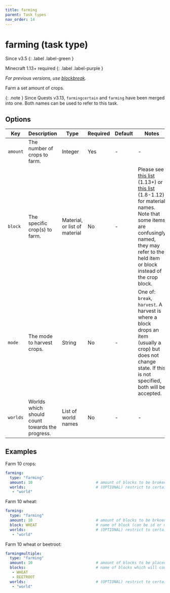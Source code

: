 ```yaml
---
title: farming
parent: Task types
nav_order: 14
---
```


# farming (task type)

Since v3.5
{: .label .label-green }

Minecraft 1.13+ required
{: .label .label-purple }

*For previous versions, use [blockbreak](blockbreak-(task-type)).*

Farm a set amount of crops.

{: .note }
Since Quests v3.13, `farmingcertain` and `farming` have been merged into
one. Both names can be used to refer to this task.

## Options

| Key      | Description                                     | Type                          | Required | Default | Notes                                                                                                                                                                                                                                                                                                                   |
|----------|-------------------------------------------------|-------------------------------|----------|---------|-------------------------------------------------------------------------------------------------------------------------------------------------------------------------------------------------------------------------------------------------------------------------------------------------------------------------|
| `amount` | The number of crops to farm.                    | Integer                       | Yes      | \-      | \-                                                                                                                                                                                                                                                                                                                      |
| `block`  | The specific crop(s) to farm.                   | Material, or list of material | No       | \-      | Please see [this list](https://hub.spigotmc.org/javadocs/bukkit/org/bukkit/Material.html) (1.13+) or [this list](https://helpch.at/docs/1.12.2/org/bukkit/Material.html) (1.8-1.12) for material names. Note that some items are confusingly named, they may refer to the held item or block instead of the crop block. |
| `mode`   | The mode to harvest crops.                      | String                        | No       | \-      | One of: `break`, `harvest`. A harvest is where a block drops an item (usually a crop) but does not change state. If this is not specified, both will be accepted.                                                                                                                                                       |
| `worlds` | Worlds which should count towards the progress. | List of world names           | No       | \-      | \-                                                                                                                                                                                                                                                                                                                      |

## Examples

Farm 10 crops:

``` yaml
farming:
  type: "farming"
  amount: 10                            # amount of blocks to be broken
  worlds:                               # (OPTIONAL) restrict to certain worlds
   - "world"
```

Farm 10 wheat:

``` yaml
farming:
  type: "farming"
  amount: 10                            # amount of blocks to be brkoen
  block: WHEAT                          # name of block (can be id or minecraft name)
  worlds:                               # (OPTIONAL) restrict to certain worlds
   - "world"
```

Farm 10 wheat or beetroot:

``` yaml
farmingmultiple:
  type: "farming"
  amount: 10                            # amount of blocks to be placed
  blocks:                               # name of blocks which will count towards progress
   - WHEAT
   - BEETROOT                           
  worlds:                               # (OPTIONAL) restrict to certain worlds
   - "world"
```

